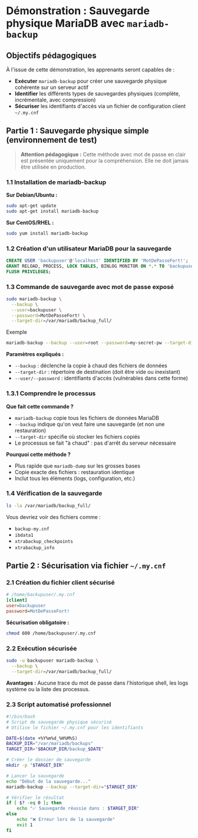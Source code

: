 # Démonstration : Sauvegarde physique MariaDB avec `mariadb-backup`

## Objectifs pédagogiques

À l'issue de cette démonstration, les apprenants seront capables de :

- **Exécuter** `mariadb-backup` pour créer une sauvegarde physique cohérente sur un serveur actif
- **Identifier** les différents types de sauvegardes physiques (complète, incrémentale, avec compression)
- **Sécuriser** les identifiants d'accès via un fichier de configuration client `~/.my.cnf`

## Partie 1 : Sauvegarde physique simple (environnement de test)

> **Attention pédagogique :** Cette méthode avec mot de passe en clair est présentée uniquement pour la compréhension. Elle ne doit jamais être utilisée en production.

### 1.1 Installation de mariadb-backup

**Sur Debian/Ubuntu :**

```bash
sudo apt-get update
sudo apt-get install mariadb-backup
```

**Sur CentOS/RHEL :**

```bash
sudo yum install mariadb-backup
```


### 1.2 Création d'un utilisateur MariaDB pour la sauvegarde

```sql
CREATE USER 'backupuser'@'localhost' IDENTIFIED BY 'MotDePasseFort!';
GRANT RELOAD, PROCESS, LOCK TABLES, BINLOG MONITOR ON *.* TO 'backupuser'@'localhost';
FLUSH PRIVILEGES;
```


### 1.3 Commande de sauvegarde avec mot de passe exposé

```bash
sudo mariadb-backup \
  --backup \
  --user=backupuser \
  --password=MotDePasseFort! \
  --target-dir=/var/mariadb/backup_full/
```

Exemple

```bash
mariadb-backup --backup --user=root --password=my-secret-pw --target-dir=/backup/dossier_backup_1
```

**Paramètres expliqués :**

- `--backup` : déclenche la copie à chaud des fichiers de données
- `--target-dir` : répertoire de destination (doit être vide ou inexistant)
- `--user/--password` : identifiants d'accès (vulnérables dans cette forme)

### 1.3.1 Comprendre le processus

**Que fait cette commande ?**
- `mariadb-backup` copie tous les fichiers de données MariaDB
- `--backup` indique qu'on veut faire une sauvegarde (et non une restauration)
- `--target-dir` spécifie où stocker les fichiers copiés
- Le processus se fait "à chaud" : pas d'arrêt du serveur nécessaire

**Pourquoi cette méthode ?**
- Plus rapide que `mariadb-dump` sur les grosses bases
- Copie exacte des fichiers : restauration identique
- Inclut tous les éléments (logs, configuration, etc.)

### 1.4 Vérification de la sauvegarde

```bash
ls -la /var/mariadb/backup_full/
```

Vous devriez voir des fichiers comme :

- `backup-my.cnf`
- `ibdata1`
- `xtrabackup_checkpoints`
- `xtrabackup_info`


## Partie 2 : Sécurisation via fichier `~/.my.cnf`

### 2.1 Création du fichier client sécurisé

```ini
# /home/backupuser/.my.cnf
[client]
user=backupuser
password=MotDePasseFort!
```

**Sécurisation obligatoire :**

```bash
chmod 600 /home/backupuser/.my.cnf
```


### 2.2 Exécution sécurisée

```bash
sudo -u backupuser mariadb-backup \
  --backup \
  --target-dir=/var/mariadb/backup_full/
```

**Avantages :** Aucune trace du mot de passe dans l'historique shell, les logs système ou la liste des processus.

### 2.3 Script automatisé professionnel

```bash
#!/bin/bash
# Script de sauvegarde physique sécurisé
# Utilise le fichier ~/.my.cnf pour les identifiants

DATE=$(date +%Y%m%d_%H%M%S)
BACKUP_DIR="/var/mariadb/backups"
TARGET_DIR="$BACKUP_DIR/backup_$DATE"

# Créer le dossier de sauvegarde
mkdir -p "$TARGET_DIR"

# Lancer la sauvegarde
echo "Début de la sauvegarde..."
mariadb-backup --backup --target-dir="$TARGET_DIR"

# Vérifier le résultat
if [ $? -eq 0 ]; then
    echo "✅ Sauvegarde réussie dans : $TARGET_DIR"
else
    echo "❌ Erreur lors de la sauvegarde"
    exit 1
fi
```
